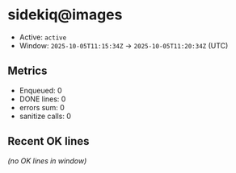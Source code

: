 # sidekiq@images

- Active: `active`
- Window: `2025-10-05T11:15:34Z` → `2025-10-05T11:20:34Z` (UTC)

## Metrics
- Enqueued: 0
- DONE lines: 0
- errors sum: 0
- sanitize calls: 0

## Recent OK lines
_(no OK lines in window)_
